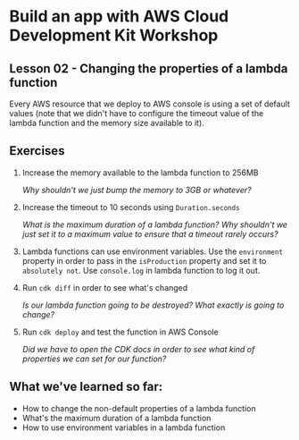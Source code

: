 # Build an app with AWS Cloud Development Kit Workshop

## Lesson 02 - Changing the properties of a lambda function

Every AWS resource that we deploy to AWS console is using a set of default values (note that we didn't have to configure the timeout value of the lambda function and the memory size available to it).

## Exercises

1. Increase the memory available to the lambda function to 256MB

   _Why shouldn't we just bump the memory to 3GB or whatever?_

1. Increase the timeout to 10 seconds using `Duration.seconds`

   _What is the maximum duration of a lambda function?_
   _Why shouldn't we just set it to a maximum value to ensure that a timeout rarely occurs?_

1. Lambda functions can use environment variables. Use the `environment` property in order to pass in the `isProduction` property and set it to `absolutely not`. Use `console.log` in lambda function to log it out.
1. Run `cdk diff` in order to see what's changed

   _Is our lambda function going to be destroyed? What exactly is going to change?_

1. Run `cdk deploy` and test the function in AWS Console

   _Did we have to open the CDK docs in order to see what kind of properties we can set for our function?_

## What we've learned so far:

- How to change the non-default properties of a lambda function
- What's the maximum duration of a lambda function
- How to use environment variables in a lambda function
